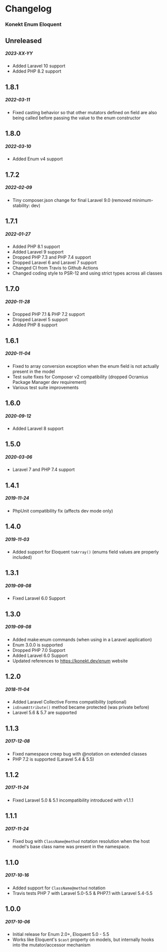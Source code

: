 # Changelog
### Konekt Enum Eloquent

## Unreleased
##### 2023-XX-YY

- Added Laravel 10 support
- Added PHP 8.2 support

## 1.8.1
##### 2022-03-11

- Fixed casting behavior so that other mutators defined on field are also
  being called before passing the value to the enum constructor

## 1.8.0
##### 2022-03-10

- Added Enum v4 support

## 1.7.2
##### 2022-02-09

- Tiny composer.json change for final Laravel 9.0 (removed minimum-stability: dev)

## 1.7.1
##### 2022-01-27

- Added PHP 8.1 support
- Added Laravel 9 support
- Dropped PHP 7.3 and PHP 7.4 support
- Dropped Laravel 6 and Laravel 7 support
- Changed CI from Travis to Github Actions
- Changed coding style to PSR-12 and using strict types across all classes

## 1.7.0
##### 2020-11-28

- Dropped PHP 7.1 & PHP 7.2 support
- Dropped Laravel 5 support
- Added PHP 8 support

## 1.6.1
##### 2020-11-04

- Fixed to array conversion exception when the enum field is not actually present in the model
- Test suite fixes for Composer v2 compatibility (dropped Ocramius Package Manager dev requirement)
- Various test suite improvements

## 1.6.0
##### 2020-09-12

- Added Laravel 8 support

## 1.5.0
##### 2020-03-06

- Laravel 7 and PHP 7.4 support

## 1.4.1
##### 2019-11-24

- PhpUnit compatibility fix (affects dev mode only)

## 1.4.0
##### 2019-11-03

- Added support for Eloquent `toArray()` (enums field values are properly included)

## 1.3.1
##### 2019-09-08

- Fixed Laravel 6.0 Support

## 1.3.0
##### 2019-09-08

- Added make:enum commands (when using in a Laravel application)
- Enum 3.0.0 is supported
- Dropped PHP 7.0 Support
- Added Laravel 6.0 Support
- Updated references to https://konekt.dev/enum website

## 1.2.0
##### 2018-11-04

- Added Laravel Collective Forms compatibility (optional)
- `isEnumAttribute()` method became protected (was private before)
- Laravel 5.6 & 5.7 are supported

## 1.1.3
##### 2017-12-08

- Fixed namespace creep bug with @notation on extended classes
- PHP 7.2 is supported (Laravel 5.4 & 5.5)

## 1.1.2
##### 2017-11-24

- Fixed Laravel 5.0 & 5.1 incompatibility introduced with v1.1.1

## 1.1.1
##### 2017-11-24

- Fixed bug with `ClassName@method` notation resolution when the host
  model's base class name was present in the namespace.

## 1.1.0
##### 2017-10-16

- Added support for `ClassName@method` notation
- Travis tests PHP 7 with Laravel 5.0-5.5 & PHP7.1 with Laravel 5.4-5.5

## 1.0.0
##### 2017-10-06

- Initial release for Enum 2.0+, Eloquent 5.0 - 5.5
- Works like Eloquent's `$cast` property on models, but internally hooks into the mutator/accessor mechanism

